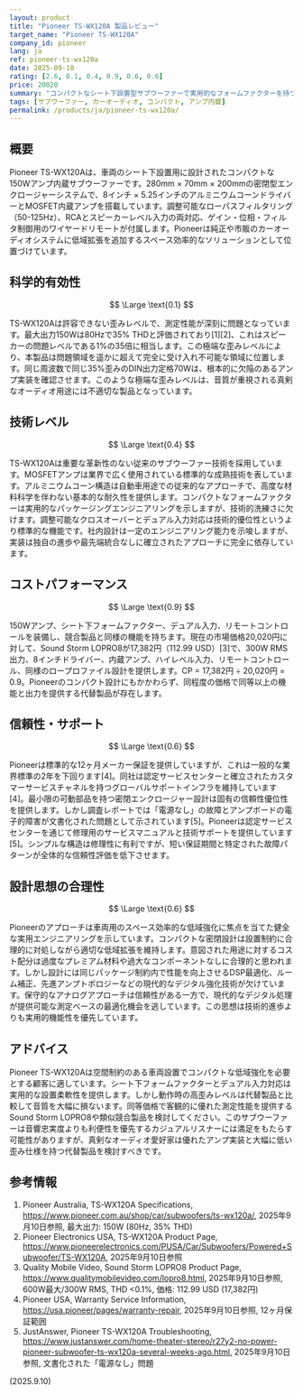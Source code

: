 ```yaml
---
layout: product
title: "Pioneer TS-WX120A 製品レビュー"
target_name: "Pioneer TS-WX120A"
company_id: pioneer
lang: ja
ref: pioneer-ts-wx120a
date: 2025-09-10
rating: [2.6, 0.1, 0.4, 0.9, 0.6, 0.6]
price: 20020
summary: "コンパクトなシート下設置型サブウーファーで実用的なフォームファクターを持つが、測定性能が著しく劣る"
tags: [サブウーファー, カーオーディオ, コンパクト, アンプ内蔵]
permalink: /products/ja/pioneer-ts-wx120a/
---
```


## 概要

Pioneer TS-WX120Aは、車両のシート下設置用に設計されたコンパクトな150Wアンプ内蔵サブウーファーです。280mm × 70mm × 200mmの密閉型エンクロージャーシステムで、8インチ × 5.25インチのアルミニウムコーンドライバーとMOSFET内蔵アンプを搭載しています。調整可能なローパスフィルタリング（50-125Hz）、RCAとスピーカーレベル入力の両対応、ゲイン・位相・フィルタ制御用のワイヤードリモートが付属します。Pioneerは純正や市販のカーオーディオシステムに低域拡張を追加するスペース効率的なソリューションとして位置づけています。

## 科学的有効性

$$ \Large \text{0.1} $$

TS-WX120Aは許容できない歪みレベルで、測定性能が深刻に問題となっています。最大出力150Wは80Hzで35% THDと評価されており[1][2]、これはスピーカーの問題レベルである1%の35倍に相当します。この極端な歪みレベルにより、本製品は問題領域を遥かに超えて完全に受け入れ不可能な領域に位置します。同じ周波数で同じ35%歪みのDIN出力定格70Wは、根本的に欠陥のあるアンプ実装を確認させます。このような極端な歪みレベルは、音質が重視される真剣なオーディオ用途には不適切な製品となっています。

## 技術レベル

$$ \Large \text{0.4} $$

TS-WX120Aは重要な革新性のない従来のサブウーファー技術を採用しています。MOSFETアンプは業界で広く使用されている標準的な成熟技術を表しています。アルミニウムコーン構造は自動車用途での従来的なアプローチで、高度な材料科学を伴わない基本的な耐久性を提供します。コンパクトなフォームファクターは実用的なパッケージングエンジニアリングを示しますが、技術的洗練さに欠けます。調整可能なクロスオーバーとデュアル入力対応は技術的優位性というより標準的な機能です。社内設計は一定のエンジニアリング能力を示唆しますが、実装は独自の進歩や最先端統合なしに確立されたアプローチに完全に依存しています。

## コストパフォーマンス

$$ \Large \text{0.9} $$

150Wアンプ、シート下フォームファクター、デュアル入力、リモートコントロールを装備し、競合製品と同様の機能を持ちます。現在の市場価格20,020円に対して、Sound Storm LOPRO8が17,382円（112.99 USD）[3]で、300W RMS出力、8インチドライバー、内蔵アンプ、ハイレベル入力、リモートコントロール、同様のロープロファイル設計を提供します。CP = 17,382円 ÷ 20,020円 = 0.9。Pioneerのコンパクト設計にもかかわらず、同程度の価格で同等以上の機能と出力を提供する代替製品が存在します。

## 信頼性・サポート

$$ \Large \text{0.6} $$

Pioneerは標準的な12ヶ月メーカー保証を提供していますが、これは一般的な業界標準の2年を下回ります[4]。同社は認定サービスセンターと確立されたカスタマーサービスチャネルを持つグローバルサポートインフラを維持しています[4]。最小限の可動部品を持つ密閉エンクロージャー設計は固有の信頼性優位性を提供します。しかし調査レポートでは「電源なし」の故障とアンプボードの電子的障害が文書化された問題として示されています[5]。Pioneerは認定サービスセンターを通じて修理用のサービスマニュアルと技術サポートを提供しています[5]。シンプルな構造は修理性に有利ですが、短い保証期間と特定された故障パターンが全体的な信頼性評価を低下させます。

## 設計思想の合理性

$$ \Large \text{0.6} $$

Pioneerのアプローチは車両用のスペース効率的な低域強化に焦点を当てた健全な実用エンジニアリングを示しています。コンパクトな密閉設計は設置制約に合理的に対処しながら適切な低域拡張を維持します。意図された用途に対するコスト配分は過度なプレミアム材料や過大なコンポーネントなしに合理的と思われます。しかし設計には同じパッケージ制約内で性能を向上させるDSP最適化、ルーム補正、先進アンプトポロジーなどの現代的なデジタル強化技術が欠けています。保守的なアナログアプローチは信頼性がある一方で、現代的なデジタル処理が提供可能な測定ベースの最適化機会を逃しています。この思想は技術的進歩よりも実用的機能性を優先しています。

## アドバイス

Pioneer TS-WX120Aは空間制約のある車両設置でコンパクトな低域強化を必要とする顧客に適しています。シート下フォームファクターとデュアル入力対応は実用的な設置柔軟性を提供します。しかし動作時の高歪みレベルは代替製品と比較して音質を大幅に損ないます。同等価格で客観的に優れた測定性能を提供するSound Storm LOPRO8や類似競合製品を検討してください。このサブウーファーは音響忠実度よりも利便性を優先するカジュアルリスナーには満足をもたらす可能性がありますが、真剣なオーディオ愛好家は優れたアンプ実装と大幅に低い歪み仕様を持つ代替製品を検討すべきです。

## 参考情報

1. Pioneer Australia, TS-WX120A Specifications, https://www.pioneer.com.au/shop/car/subwoofers/ts-wx120a/, 2025年9月10日参照, 最大出力: 150W (80Hz, 35% THD)
2. Pioneer Electronics USA, TS-WX120A Product Page, https://www.pioneerelectronics.com/PUSA/Car/Subwoofers/Powered+Subwoofer/TS-WX120A, 2025年9月10日参照
3. Quality Mobile Video, Sound Storm LOPRO8 Product Page, https://www.qualitymobilevideo.com/lopro8.html, 2025年9月10日参照, 600W最大/300W RMS, THD <0.1%, 価格: 112.99 USD (17,382円)
4. Pioneer USA, Warranty Service Information, https://usa.pioneer/pages/warranty-repair, 2025年9月10日参照, 12ヶ月保証範囲
5. JustAnswer, Pioneer TS-WX120A Troubleshooting, https://www.justanswer.com/home-theater-stereo/r27y2-no-power-pioneer-subwoofer-ts-wx120a-several-weeks-ago.html, 2025年9月10日参照, 文書化された「電源なし」問題

(2025.9.10)